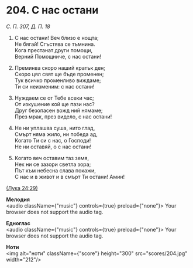# 204. С нас остани  

*С. П. 307, Д. П. 18*  

1. С нас остани! Веч близо е нощта;  
Не бягай! Сгъстява се тъмнина.  
Кога престанат други помощи,  
Верний Помощниче, с нас остани!  

2. Преминва скоро наший кратък ден;  
Скоро цял свят ще бъде променен;  
Тук всичко променливо виждаме;  
Ти си неизменим: с нас остани!  

3. Нуждаем се от Тебе всеки час;  
От изкушение кой ще пази нас?  
Друг безопасен вожд ний нямаме;  
През мрак, през видело, с нас остани!  

4. Не ни уплашва суша, нито глад,  
Смърт няма жило, ни победа ад,  
Когато Ти си с нас, о Господи!  
Не ни оставяй, о с нас остани!  

5. Когато веч оставим таз земя,  
Нек ни се зазори светла зора;  
Път към небесна слава покажи,  
С нас и в живот и в смърт Ти остани! Амин!  

[(Лука 24:29)](http://biblia.bg/index.php?k=42&g=24&s=29)  

__Мелодия__  
<audio className={"music"} controls={true} preload={"none"}><source src="mp3/204.mp3" type="audio/mpeg"/>
Your browser does not support the audio tag.
</audio>  

__Едноглас__  
<audio className={"music"} controls={true} preload={"none"}><source src="transp/204.mp3" type="audio/mpeg"/>
Your browser does not support the audio tag.
</audio>  

__Ноти__  
<img alt="ноти" className={"score"} height="300" src="scores/204.jpg" width="212"/>
